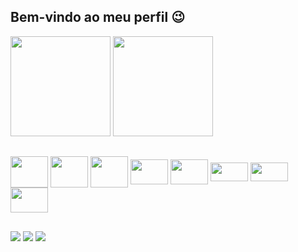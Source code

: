 ## Bem-vindo ao meu perfil 😉 
 
<div style="display: inline_block">
<img height="160em" src="https://github-readme-stats.vercel.app/api?username=viniciuslopes98&show_icons=true&theme=dracula&include_all_commits=true&count_private=true"/>
<img height="160em" src="https://github-readme-stats.vercel.app/api/top-langs/?username=viniciuslopes98&layout=compact&langs_count=7&theme=dracula"/>
</div>

##

<div style="display: inline_block">
<img align="center" alt="" height="50" width="60" src="https://cdn.jsdelivr.net/gh/devicons/devicon/icons/java/java-original-wordmark.svg">
<img align="center" alt="" height="50" width="60" src="https://cdn.jsdelivr.net/gh/devicons/devicon/icons/spring/spring-original-wordmark.svg">
<img align="center" alt="" height="50" width="60" src="https://cdn.jsdelivr.net/gh/devicons/devicon/icons/mysql/mysql-original-wordmark.svg">
<img align="center" alt="" height="40" width="60" src="https://cdn.jsdelivr.net/gh/devicons/devicon/icons/html5/html5-original-wordmark.svg">
<img align="center" alt="" height="40" width="60" src="https://cdn.jsdelivr.net/gh/devicons/devicon/icons/css3/css3-original-wordmark.svg">
<img align="center" alt="" height="30" width="60" src="https://cdn.jsdelivr.net/gh/devicons/devicon/icons/javascript/javascript-original.svg">
<img align="center" alt="" height="30" width="60" src="https://cdn.jsdelivr.net/gh/devicons/devicon/icons/typescript/typescript-original.svg">
<img align="center" alt="" height="40" width="60" src="https://cdn.jsdelivr.net/gh/devicons/devicon/icons/react/react-original-wordmark.svg">

          
</div>

##

<div>
  <a href="https://instagram.com/zm1hawk" target="_blank"><img src="https://img.shields.io/badge/-Instagram-%23E4405F?style=for-the-badge&logo=instagram&logoColor=white" target="_blank"></a>
  <a href = "mailto:contatovinicius6.lopes6@gmail.com"><img src="https://img.shields.io/badge/-Gmail-%23333?style=for-the-badge&logo=gmail&logoColor=white" target="_blank"></a>
  <a href="https://www.linkedin.com/in/vinicius-l-4181b9ba/" target="_blank"><img src="https://img.shields.io/badge/-LinkedIn-%230077B5?style=for-the-badge&logo=linkedin&logoColor=white" target="_blank"></a>             
 </div>
 

              
          

